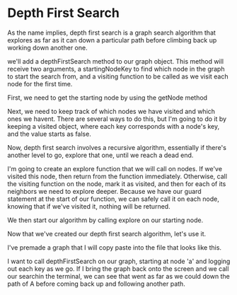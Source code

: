 # Depth First Search

As the name implies, depth first search is a graph search algorithm that explores as far as it can down a particular path before climbing back up working down another one.

we'll add a depthFirstSearch method to our graph object. This method will receive two arguments, a startingNodeKey to find which node in the graph to start the search from, and a visiting function to be called as we visit each node for the first time.

First, we need to get the starting node by using the getNode method

Next, we need to keep track of which nodes we have visited and which ones we havent. There are several ways to do this, but I'm going to do it by keeping a visited object, where each key corresponds with a node's key, and the value starts as false.

Now, depth first search involves a recursive algorithm, essentially if there's another level to go, explore that one, until we reach a dead end.

I'm going to create an explore function that we will call on nodes. If we've visited this node, then return from the function immediately. Otherwise, call the visiting function on the node, mark it as visited, and then for each of its neighbors we need to explore deeper. Because we have our guard statement at the start of our function, we can safely call it on each node, knowing that if we've visited it, nothing will be returned.

We then start our algorithm by calling explore on our starting node.

Now that we've created our depth first search algorithm, let's use it.

I've premade a graph that I will copy paste into the file that looks like this.

I want to call depthFirstSearch on our graph, starting at node 'a' and logging out each key as we go. If I bring the graph back onto the screen and we call our searchin the terminal, we can see that went as far as we could down the path of A before coming back up and following another path.
